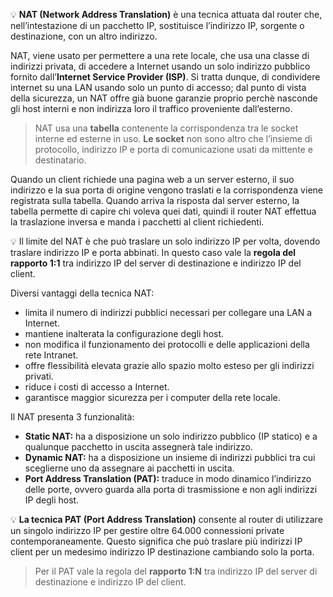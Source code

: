  💡 **NAT (Network Address Translation)** è una tecnica attuata dal router che, nell’intestazione di un pacchetto IP, sostituisce l’indirizzo IP, sorgente o destinazione, con un altro indirizzo.



NAT, viene usato per permettere a una rete locale, che usa una classe di indirizzi privata, di accedere a Internet usando un solo indirizzo pubblico fornito dall’**Internet Service Provider (ISP)**. Si tratta dunque, di condividere internet su una LAN usando solo un punto di accesso; dal punto di vista della sicurezza, un NAT offre già buone garanzie proprio perchè nasconde gli host interni e non indirizza loro il traffico proveniente dall’esterno.

> NAT usa una **tabella** contenente la corrispondenza tra le socket interne ed esterne in uso. **Le socket** non sono altro che l’insieme di protocollo, indirizzo IP e porta di comunicazione usati da mittente e destinatario.

Quando un client richiede una pagina web a un server esterno, il suo indirizzo e la sua porta di origine vengono traslati e la corrispondenza viene registrata sulla tabella. Quando arriva la risposta dal server esterno, la tabella permette di capire chi voleva quei dati, quindi il router NAT effettua la traslazione inversa e manda i pacchetti al client richiedenti.

💡 Il limite del NAT è che può traslare un solo indirizzo IP per volta, dovendo traslare indirizzo IP e porta abbinati. In questo caso vale la **regola del rapporto 1:1** tra indirizzo IP del server di destinazione e indirizzo IP del client.


Diversi vantaggi della tecnica NAT:

- limita il numero di indirizzi pubblici necessari per collegare una LAN a Internet.
- mantiene inalterata la configurazione degli host.
- non modifica il funzionamento dei protocolli e delle applicazioni della rete Intranet.
- offre flessibilità elevata grazie allo spazio molto esteso per gli indirizzi privati.
- riduce i costi di accesso a Internet.
- garantisce maggior sicurezza per i computer della rete locale.

Il NAT presenta 3 funzionalità:

- **Static NAT:** ha a disposizione un solo indirizzo pubblico (IP statico) e a qualunque pacchetto in uscita assegnerà tale indirizzo.
- **Dynamic NAT:** ha a disposizione un insieme di indirizzi pubblici tra cui sceglierne uno da assegnare ai pacchetti in uscita.
- **Port Address Translation (PAT):** traduce in modo dinamico l’indirizzo delle porte, ovvero guarda alla porta di trasmissione e non agli indirizzi IP degli host.

 💡 **La tecnica PAT (Port Address Translation)** consente al router di utilizzare un singolo indirizzo IP per gestire oltre 64.000 connessioni private contemporaneamente. Questo significa che può traslare più indirizzi IP client per un medesimo indirizzo IP destinazione cambiando solo la porta.


> Per il PAT vale la regola del **rapporto 1:N** tra indirizzo IP del server di destinazione e indirizzo IP del client.